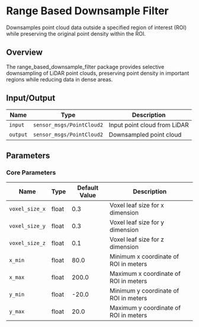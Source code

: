 # Range Based Downsample Filter

Downsamples point cloud data outside a specified region of interest (ROI) while preserving the original point density within the ROI.

## Overview

The range_based_downsample_filter package provides selective downsampling of LiDAR point clouds, preserving point density in important regions while reducing data in dense areas.

## Input/Output

| Name     | Type                    | Description                                |
|----------|------------------------|--------------------------------------------|
| `input`  | `sensor_msgs/PointCloud2` | Input point cloud from LiDAR              |
| `output` | `sensor_msgs/PointCloud2` | Downsampled point cloud                   |

## Parameters

### Core Parameters

| Name          | Type   | Default Value | Description                                      |
|--------------|--------|---------------|--------------------------------------------------|
| `voxel_size_x`| float  | 0.3           | Voxel leaf size for x dimension                 |
| `voxel_size_y`| float  | 0.3           | Voxel leaf size for y dimension                 |
| `voxel_size_z`| float  | 0.1           | Voxel leaf size for z dimension                 |
| `x_min`      | float  | 80.0          | Minimum x coordinate of ROI in meters           |
| `x_max`      | float  | 200.0         | Maximum x coordinate of ROI in meters           |
| `y_min`      | float  | -20.0         | Minimum y coordinate of ROI in meters           |
| `y_max`      | float  | 20.0          | Maximum y coordinate of ROI in meters           |
